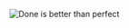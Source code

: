 ![Done is better than perfect](https://user-images.githubusercontent.com/52486487/123793805-1a182100-d91d-11eb-9ecf-15abf345fa36.png)

